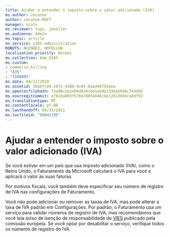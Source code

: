 ```yaml
---
title: Ajudar a entender o imposto sobre o valor adicionado (IVA)
ms.author: cmcatee
author: cmcatee-MSFT
manager: scotv
ms.reviewer: tugu, jmueller
ms.audience: Admin
ms.topic: article
ms.service: o365-administration
ROBOTS: NOINDEX, NOFOLLOW
localization_priority: Normal
ms.collection: Adm_O365
ms.custom:
- commerce_billing
- "435"
- "1500005"
ms.date: 04/21/2020
ms.assetid: 3bb6fce9-2072-4380-9c05-6aad40792eea
ms.openlocfilehash: f3a90cba1e04d824cbd1eb9e1336ab9d8c743d95
ms.sourcegitcommit: e781da003fb7b878854846cbe12b13b9dca8df92
ms.translationtype: MT
ms.contentlocale: pt-BR
ms.lasthandoff: 08/31/2021
ms.locfileid: "58842105"
---
```

# <a name="help-understanding-value-added-tax-vat"></a>Ajudar a entender o imposto sobre o valor adicionado (IVA)

Se você estiver em um país que usa imposto adicionado (IVA), como o Reino Unido, o Faturamento da Microsoft calculará o IVA para você e aplicará o valor às suas faturas.
  
Por motivos fiscais, você também deve especificar seu número de registro de IVA nas configurações de Faturamento.
  
Você não pode adicionar ou remover as taxas de IVA, mas pode alterar a taxa de IVA padrão em Configurações. Por padrão, o Faturamento usa um serviço para validar números de registro de IVA, mas recomendamos que você leia aviso de isenção de responsabilidade do [VIES](https://go.microsoft.com/fwlink/?LinkID=841741) publicado pela comissão europeia. Se você optar por desabilitar o serviço, verifique todos os números de registro do IVA.